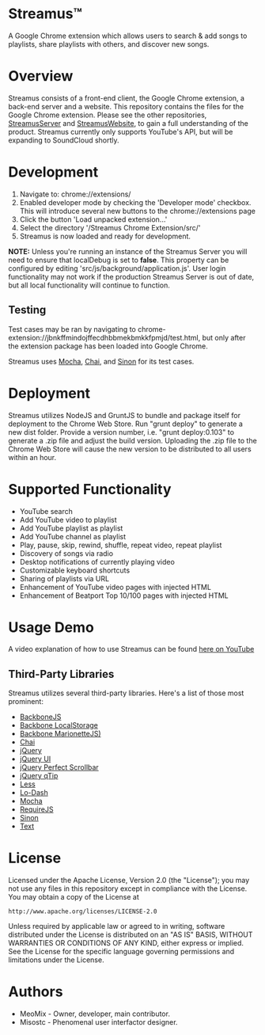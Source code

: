 Streamus™
=========

A Google Chrome extension which allows users to search & add songs to playlists, share playlists with others, and discover new songs.

Overview
========

Streamus consists of a front-end client, the Google Chrome extension, a back-end server and a website. This repository contains the files for the Google Chrome extension. Please see the other repositories, [StreamusServer](https://github.com/MeoMix/StreamusServer) and [StreamusWebsite](https://github.com/MeoMix/StreamusWebsite), to gain a full understanding of the product.
Streamus currently only supports YouTube's API, but will be expanding to SoundCloud shortly.

Development
========

1. Navigate to: chrome://extensions/
2. Enabled developer mode by checking the 'Developer mode' checkbox. This will introduce several new buttons to the chrome://extensions page
3. Click the button 'Load unpacked extension...'
4. Select the directory '/Streamus Chrome Extension/src/'
5. Streamus is now loaded and ready for development.

**NOTE:**
Unless you're running an instance of the Streamus Server you will need to ensure that localDebug is set to **false**. This property can be configured by editing 'src/js/background/application.js'.
User login functionality may not work if the production Streamus Server is out of date, but all local functionality will continue to function.

Testing
------
Test cases may be ran by navigating to chrome-extension://jbnkffmindojffecdhbbmekbmkkfpmjd/test.html, but only after the extension package has been loaded into Google Chrome. 

Streamus uses [Mocha](http://visionmedia.github.io/mocha/), [Chai](http://chaijs.com/), and [Sinon](http://sinonjs.org/) for its test cases.

Deployment
========

Streamus utilizes NodeJS and GruntJS to bundle and package itself for deployment to the Chrome Web Store.
Run "grunt deploy" to generate a new dist folder. Provide a version number, i.e. "grunt deploy:0.103" to generate a .zip file and adjust the build version. 
Uploading the .zip file to the Chrome Web Store will cause the new version to be distributed to all users within an hour.
 
Supported Functionality
========

* YouTube search
* Add YouTube video to playlist
* Add YouTube playlist as playlist
* Add YouTube channel as playlist
* Play, pause, skip, rewind, shuffle, repeat video, repeat playlist
* Discovery of songs via radio
* Desktop notifications of currently playing video
* Customizable keyboard shortcuts
* Sharing of playlists via URL
* Enhancement of YouTube video pages with injected HTML
* Enhancement of Beatport Top 10/100 pages with injected HTML

Usage Demo
========

A video explanation of how to use Streamus can be found [here on YouTube](https://www.youtube.com/watch?v=sVxncDakIdA)

Third-Party Libraries
------

Streamus utilizes several third-party libraries. Here's a list of those most prominent: 

* [BackboneJS](http://backbonejs.org/)
* [Backbone LocalStorage](https://github.com/jeromegn/Backbone.localStorage)
* [Backbone MarionetteJS)](http://marionettejs.com)
* [Chai](http://chaijs.com/)
* [jQuery](http://jquery.com/)
* [jQuery UI](http://jqueryui.com/)
* [jQuery Perfect Scrollbar](http://noraesae.github.io/perfect-scrollbar/)
* [jQuery qTip](http://qtip2.com/)
* [Less](http://lesscss.org)
* [Lo-Dash](http://lodash.com/)
* [Mocha](http://visionmedia.github.io/mocha/)
* [RequireJS](http://requirejs.org/)
* [Sinon](http://sinonjs.org/)
* [Text](https://github.com/requirejs/text)

License
=======

Licensed under the Apache License, Version 2.0 (the "License");
you may not use any files in this repository except in compliance with the License.
You may obtain a copy of the License at

    http://www.apache.org/licenses/LICENSE-2.0

Unless required by applicable law or agreed to in writing, software
distributed under the License is distributed on an "AS IS" BASIS,
WITHOUT WARRANTIES OR CONDITIONS OF ANY KIND, either express or implied.
See the License for the specific language governing permissions and
limitations under the License.

Authors
=======

* MeoMix - Owner, developer, main contributor.
* Misostc - Phenomenal user interfactor designer.
